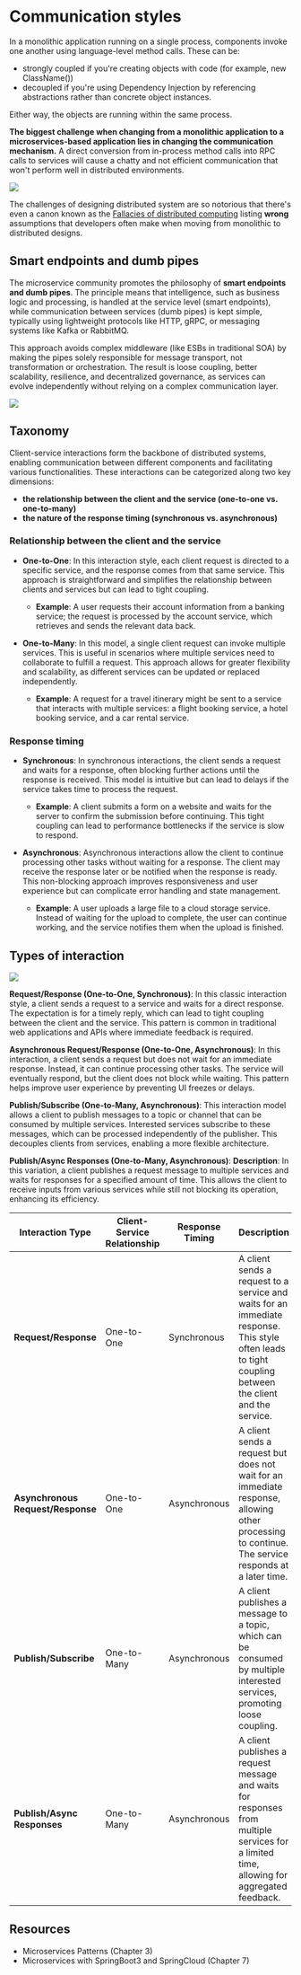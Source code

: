 # Communication styles

In a monolithic application running on a single process, components invoke one another using language-level method calls. These can be: 
* strongly coupled if you're creating objects with code (for example, new ClassName())
* decoupled if you're using Dependency Injection by referencing abstractions rather than concrete object instances. 

Either way, the objects are running within the same process. 

**The biggest challenge when changing from a monolithic application to a microservices-based application lies in changing the communication mechanism.** A direct conversion from in-process method calls into RPC calls to services will cause a chatty and not efficient communication that won't perform well in distributed environments.

![](images/monolithic-vs-distributed.webp)

The challenges of designing distributed system are so notorious that there's even a canon known as the [Fallacies of distributed computing](0%20-%20Fallacies%20of%20distributed%20computing.md) listing **wrong** assumptions that developers often make when moving from monolithic to distributed designs.

## Smart endpoints and dumb pipes
The microservice community promotes the philosophy of **smart endpoints and dumb pipes**. The principle means that intelligence, such as business logic and processing, is handled at the service level (smart endpoints), while communication between services (dumb pipes) is kept simple, typically using lightweight protocols like HTTP, gRPC, or messaging systems like Kafka or RabbitMQ.

This approach avoids complex middleware (like ESBs in traditional SOA) by making the pipes solely responsible for message transport, not transformation or orchestration. The result is loose coupling, better scalability, resilience, and decentralized governance, as services can evolve independently without relying on a complex communication layer.

![](images/dumb-pipes.webp)



## Taxonomy

Client-service interactions form the backbone of distributed systems, enabling communication between different components and facilitating various functionalities. These interactions can be categorized along two key dimensions:
* **the relationship between the client and the service (one-to-one vs. one-to-many)**
* **the nature of the response timing (synchronous vs. asynchronous)**

### Relationship between the client and the service

- **One-to-One**: In this interaction style, each client request is directed to a specific service, and the response comes from that same service. This approach is straightforward and simplifies the relationship between clients and services but can lead to tight coupling.
  - **Example**: A user requests their account information from a banking service; the request is processed by the account service, which retrieves and sends the relevant data back.

- **One-to-Many**: In this model, a single client request can invoke multiple services. This is useful in scenarios where multiple services need to collaborate to fulfill a request. This approach allows for greater flexibility and scalability, as different services can be updated or replaced independently. 
  - **Example**: A request for a travel itinerary might be sent to a service that interacts with multiple services: a flight booking service, a hotel booking service, and a car rental service.

### Response timing

- **Synchronous**: In synchronous interactions, the client sends a request and waits for a response, often blocking further actions until the response is received. This model is intuitive but can lead to delays if the service takes time to process the request. 
  - **Example**: A client submits a form on a website and waits for the server to confirm the submission before continuing. This tight coupling can lead to performance bottlenecks if the service is slow to respond.

- **Asynchronous**: Asynchronous interactions allow the client to continue processing other tasks without waiting for a response. The client may receive the response later or be notified when the response is ready. This non-blocking approach improves responsiveness and user experience but can complicate error handling and state management. 
  - **Example**: A user uploads a large file to a cloud storage service. Instead of waiting for the upload to complete, the user can continue working, and the service notifies them when the upload is finished.

## Types of interaction

![](images/communication-styles.webp)

**Request/Response (One-to-One, Synchronous)**: In this classic interaction style, a client sends a request to a service and waits for a direct response. The expectation is for a timely reply, which can lead to tight coupling between the client and the service. This pattern is common in traditional web applications and APIs where immediate feedback is required. 

**Asynchronous Request/Response (One-to-One, Asynchronous)**: In this interaction, a client sends a request but does not wait for an immediate response. Instead, it can continue processing other tasks. The service will eventually respond, but the client does not block while waiting. This pattern helps improve user experience by preventing UI freezes or delays. 

**Publish/Subscribe (One-to-Many, Asynchronous)**: This interaction model allows a client to publish messages to a topic or channel that can be consumed by multiple services. Interested services subscribe to these messages, which can be processed independently of the publisher. This decouples clients from services, enabling a more flexible architecture. 

**Publish/Async Responses (One-to-Many, Asynchronous)**: **Description**: In this variation, a client publishes a request message to multiple services and waits for responses for a specified amount of time. This allows the client to receive inputs from various services while still not blocking its operation, enhancing its efficiency. 

| Interaction Type                      | Client-Service Relationship | Response Timing   | Description                                                                                                                                                   | Example                                                                                                    |
|---------------------------------------|-----------------------------|--------------------|---------------------------------------------------------------------------------------------------------------------------------------------------------------|------------------------------------------------------------------------------------------------------------|
| **Request/Response**                  | One-to-One                  | Synchronous         | A client sends a request to a service and waits for an immediate response. This style often leads to tight coupling between the client and the service.     | A user requests their account information from a banking API and waits for the response.                  |
| **Asynchronous Request/Response**     | One-to-One                  | Asynchronous        | A client sends a request but does not wait for an immediate response, allowing other processing to continue. The service responds at a later time.         | A mobile app sends a message to a server and continues working while waiting for a notification of completion. |
| **Publish/Subscribe**                 | One-to-Many                 | Asynchronous        | A client publishes a message to a topic, which can be consumed by multiple interested services, promoting loose coupling.                                     | A news application publishes articles to a channel that multiple subscribers can consume.                 |
| **Publish/Async Responses**           | One-to-Many                 | Asynchronous        | A client publishes a request message and waits for responses from multiple services for a limited time, allowing for aggregated feedback.                     | An e-commerce platform requests inventory availability from multiple suppliers and collects responses within a specified time. |


## Resources
- Microservices Patterns (Chapter 3)
- Microservices with SpringBoot3 and SpringCloud (Chapter 7)

